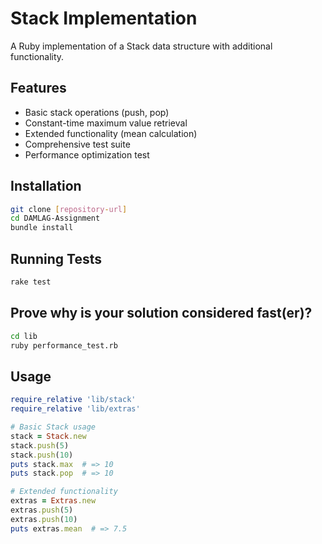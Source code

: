 # Stack Implementation

A Ruby implementation of a Stack data structure with additional functionality.

## Features

- Basic stack operations (push, pop)
- Constant-time maximum value retrieval
- Extended functionality (mean calculation)
- Comprehensive test suite
- Performance optimization test

## Installation

```bash
git clone [repository-url]
cd DAMLAG-Assignment
bundle install
```

## Running Tests

```bash
rake test
```

## Prove why is your solution considered fast(er)?

```bash
cd lib
ruby performance_test.rb
```

## Usage

```ruby
require_relative 'lib/stack'
require_relative 'lib/extras'

# Basic Stack usage
stack = Stack.new
stack.push(5)
stack.push(10)
puts stack.max  # => 10
puts stack.pop  # => 10

# Extended functionality
extras = Extras.new
extras.push(5)
extras.push(10)
puts extras.mean  # => 7.5
```